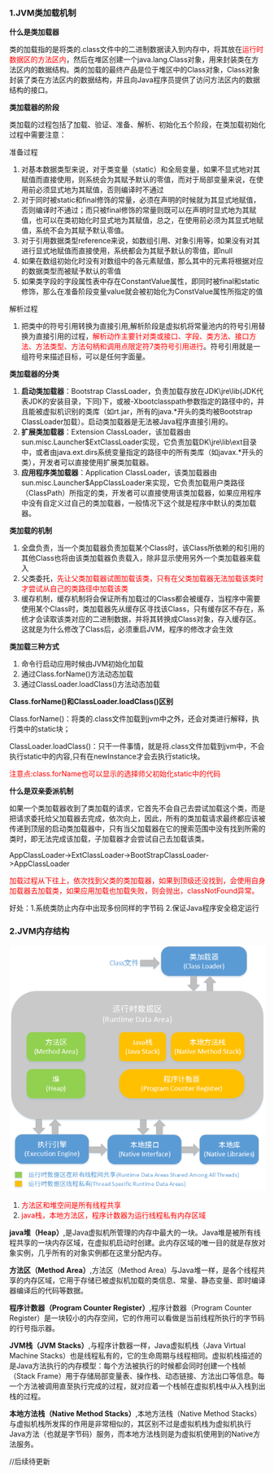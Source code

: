 ### 1.JVM类加载机制

 **什么是类加载器**

 类的加载指的是将类的.class文件中的二进制数据读入到内存中，将其放在<font color=red>运行时数据区的方法区内</font>，然后在堆区创建一个java.lang.Class对象，用来封装类在方法区内的数据结构。类的加载的最终产品是位于堆区中的Class对象，Class对象封装了类在方法区内的数据结构，并且向Java程序员提供了访问方法区内的数据结构的接口。

**类加载器的阶段**

类加载的过程包括了加载、验证、准备、解析、初始化五个阶段，在类加载初始化过程中需要注意：

准备过程

1. 对基本数据类型来说，对于类变量（static）和全局变量，如果不显式地对其赋值而直接使用，则系统会为其赋予默认的零值，而对于局部变量来说，在使用前必须显式地为其赋值，否则编译时不通过
2. 对于同时被static和final修饰的常量，必须在声明的时候就为其显式地赋值，否则编译时不通过；而只被final修饰的常量则既可以在声明时显式地为其赋值，也可以在类初始化时显式地为其赋值，总之，在使用前必须为其显式地赋值，系统不会为其赋予默认零值。
3. 对于引用数据类型reference来说，如数组引用、对象引用等，如果没有对其进行显式地赋值而直接使用，系统都会为其赋予默认的零值，即null
4. 如果在数组初始化时没有对数组中的各元素赋值，那么其中的元素将根据对应的数据类型而被赋予默认的零值
5. 如果类字段的字段属性表中存在ConstantValue属性，即同时被final和static修饰，那么在准备阶段变量value就会被初始化为ConstValue属性所指定的值

解析过程

1. 把类中的符号引用转换为直接引用,解析阶段是虚拟机将常量池内的符号引用替换为直接引用的过程，<font color=red>解析动作主要针对类或接口、字段、类方法、接口方法、方法类型、方法句柄和调用点限定符7类符号引用进行</font>。符号引用就是一组符号来描述目标，可以是任何字面量。

**类加载器的分类**

1. **启动类加载器**：Bootstrap ClassLoader，负责加载存放在JDK\jre\lib(JDK代表JDK的安装目录，下同)下，或被-Xbootclasspath参数指定的路径中的，并且能被虚拟机识别的类库（如rt.jar，所有的java.*开头的类均被Bootstrap ClassLoader加载）。启动类加载器是无法被Java程序直接引用的。
2. **扩展类加载器**：Extension ClassLoader，该加载器由sun.misc.Launcher$ExtClassLoader实现，它负责加载DK\jre\lib\ext目录中，或者由java.ext.dirs系统变量指定的路径中的所有类库（如javax.*开头的类），开发者可以直接使用扩展类加载器。
3. **应用程序类加载器**：Application ClassLoader，该类加载器由sun.misc.Launcher$AppClassLoader来实现，它负责加载用户类路径（ClassPath）所指定的类，开发者可以直接使用该类加载器，如果应用程序中没有自定义过自己的类加载器，一般情况下这个就是程序中默认的类加载器。

**类加载的机制**

1. 全盘负责，当一个类加载器负责加载某个Class时，该Class所依赖的和引用的其他Class也将由该类加载器负责载入，除非显示使用另外一个类加载器来载入
2. 父类委托，<font color=red>先让父类加载器试图加载该类，只有在父类加载器无法加载该类时才尝试从自己的类路径中加载该类</font>
3. 缓存机制，缓存机制将会保证所有加载过的Class都会被缓存，当程序中需要使用某个Class时，类加载器先从缓存区寻找该Class，只有缓存区不存在，系统才会读取该类对应的二进制数据，并将其转换成Class对象，存入缓存区。这就是为什么修改了Class后，必须重启JVM，程序的修改才会生效

**类加载三种方式**

1. 命令行启动应用时候由JVM初始化加载
2. 通过Class.forName()方法动态加载
3. 通过ClassLoader.loadClass()方法动态加载


**Class.forName()和ClassLoader.loadClass()区别**

Class.forName()：将类的.class文件加载到jvm中之外，还会对类进行解释，执行类中的static块；

ClassLoader.loadClass()：只干一件事情，就是将.class文件加载到jvm中，不会执行static中的内容,只有在newInstance才会去执行static块。

<font color=red>注意点:class.forName也可以显示的选择师父初始化static中的代码</font>

**什么是双亲委派机制**

如果一个类加载器收到了类加载的请求，它首先不会自己去尝试加载这个类，而是把请求委托给父加载器去完成，依次向上，因此，所有的类加载请求最终都应该被传递到顶层的启动类加载器中，只有当父加载器在它的搜索范围中没有找到所需的类时，即无法完成该加载，子加载器才会尝试自己去加载该类。

AppClassLoader->ExtClassLoader->BootStrapClassLoader->AppClassLoader

<font color=red>加载过程从下往上，依次找到父类的类加载器，如果到顶级还没找到，会使用自身加载器去加载类，如果应用加载也加载失败，则会抛出，classNotFound异常。</font>

好处：1.系统类防止内存中出现多份同样的字节码  2.保证Java程序安全稳定运行

### 2.JVM内存结构

![image](https://github.com/TeriMoni/learngit/blob/master/img/structure.png)


1. <font color=red>方法区和堆空间是所有线程共享
2. java栈，本地方法区，程序计数器为运行线程私有内存区域</font>

**java堆（Heap）**,是Java虚拟机所管理的内存中最大的一块。Java堆是被所有线程共享的一块内存区域，在虚拟机启动时创建。此内存区域的唯一目的就是存放对象实例，几乎所有的对象实例都在这里分配内存。

**方法区（Method Area）**,方法区（Method Area）与Java堆一样，是各个线程共享的内存区域，它用于存储已被虚拟机加载的类信息、常量、静态变量、即时编译器编译后的代码等数据。

**程序计数器（Program Counter Register）**,程序计数器（Program Counter Register）是一块较小的内存空间，它的作用可以看做是当前线程所执行的字节码的行号指示器。

**JVM栈（JVM Stacks）**,与程序计数器一样，Java虚拟机栈（Java Virtual Machine Stacks）也是线程私有的，它的生命周期与线程相同。虚拟机栈描述的是Java方法执行的内存模型：每个方法被执行的时候都会同时创建一个栈帧（Stack Frame）用于存储局部变量表、操作栈、动态链接、方法出口等信息。每一个方法被调用直至执行完成的过程，就对应着一个栈帧在虚拟机栈中从入栈到出栈的过程。

**本地方法栈（Native Method Stacks）**,本地方法栈（Native Method Stacks）与虚拟机栈所发挥的作用是非常相似的，其区别不过是虚拟机栈为虚拟机执行Java方法（也就是字节码）服务，而本地方法栈则是为虚拟机使用到的Native方法服务。


//后续待更新


